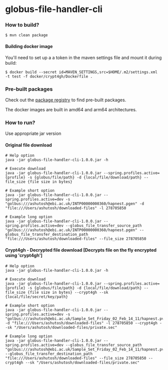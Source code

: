 # globus-file-handler-cli

### How to build?

```
$ mvn clean package
```

#### Building docker image

You'll need to set up a a token in the maven settings file and mount it during build:

```
$ docker build --secret id=MAVEN_SETTINGS,src=$HOME/.m2/settings.xml  -t test -f docker/crypt4gh/Dockerfile .
```

### Pre-built packages

Check out the [package registry](https://github.com/orgs/ebi-gdp/packages?repo_name=globus-file-handler-cli) to find pre-built packages.

The docker images are built in amd64 and arm64 architectures.

### How to run?

Use appropriate jar version

#### Original file download
```
# Help option
java -jar globus-file-handler-cli-1.0.0.jar -h

# Execute download
java -jar globus-file-handler-cli-1.0.0.jar --spring.profiles.active={profile} -s {globus/file/path} -d {local/file/download/path} --file_size {file size in bytes}

# Example short option
java -jar globus-file-handler-cli-1.0.0.jar --spring.profiles.active=dev -s "golbus:///ashutosh@ebi.ac.uk/INTP00000000360/hapnest.pgen" -d "file:///Users/ashutosh/downloaded-files" -l 278705850

# Example long option
java -jar globus-file-handler-cli-1.0.0.jar --spring.profiles.active=dev --globus_file_transfer_source_path "golbus:///ashutosh@ebi.ac.uk/INTP00000000360/hapnest.pgen" --globus_file_transfer_destination_path "file:///Users/ashutosh/downloaded-files" --file_size 278705850
```
#### Crypt4gh - Decrypted file download [Decrypts file on the fly encrypted using 'crypt4gh']
```
# Help option
java -jar globus-file-handler-cli-1.0.0.jar -h

# Execute download
java -jar globus-file-handler-cli-1.0.0.jar --spring.profiles.active={profile} -s {globus/file/path} -d {local/file/download/path} --file_size {file size in bytes} --crypt4gh --sk {local/file/secret/key/path}

# Example short option
java -jar globus-file-handler-cli-1.0.0.jar --spring.profiles.active=dev -s "golbus:///ashutosh@ebi.ac.uk/Sample_Set_Friday_02_Feb_14_11/hapnest.pvar.c4gh" -d "file:///Users/ashutosh/downloaded-files" -l 278705850 --crypt4gh --sk "/Users/ashutosh/downloaded-files/private.sec"

# Example long option
java -jar globus-file-handler-cli-1.0.0.jar --spring.profiles.active=dev --globus_file_transfer_source_path "golbus:///ashutosh@ebi.ac.uk/Sample_Set_Friday_02_Feb_14_11/hapnest.pvar.c4gh" --globus_file_transfer_destination_path "file:///Users/ashutosh/downloaded-files" --file_size 278705850 --crypt4gh --sk "/Users/ashutosh/downloaded-files/private.sec"
```
